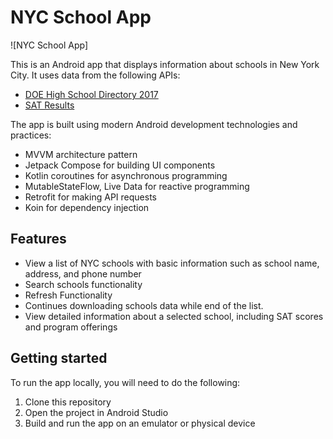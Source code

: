 NYC School App
=======================

![NYC School App]

This is an Android app that displays information about schools in New York City. It uses data from
the following APIs:

- [DOE High School Directory 2017](https://data.cityofnewyork.us/Education/DOE-High-School-Directory-2017/s3k6-pzi2)
- [SAT Results](https://data.cityofnewyork.us/Education/SAT-Results/f9bf-2cp4)

The app is built using modern Android development technologies and practices:

- MVVM architecture pattern
- Jetpack Compose for building UI components
- Kotlin coroutines for asynchronous programming
- MutableStateFlow, Live Data for reactive programming
- Retrofit for making API requests
- Koin for dependency injection

Features
--------

- View a list of NYC schools with basic information such as school name, address, and phone number
- Search schools functionality
- Refresh Functionality
- Continues downloading schools data while end of the list.
- View detailed information about a selected school, including SAT scores and program offerings

Getting started
---------------

To run the app locally, you will need to do the following:

1. Clone this repository
2. Open the project in Android Studio
3. Build and run the app on an emulator or physical device
